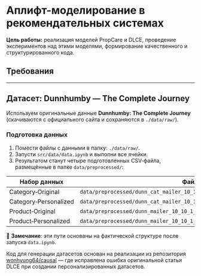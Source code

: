 # Аплифт-моделирование в рекомендательных системах

**Цель работы:** реализация моделей PropCare и DLCE, проведение экспериментов над этими моделями, формирование качественного и структурированного кода.

## Требования
-------

## Датасет: Dunnhumby — The Complete Journey

Используем оригинальные данные **Dunnhumby: The Complete Journey** (скачиваются с официального сайта и сохраняются в `./data/raw/`).

### Подготовка данных

1. Помести файлы с данными в папку: `./data/raw/`.
2. Запусти `src/data/data.ipynb` и выполни все ячейки.
3. Результатом станут четыре подготовленных CSV‑файла, размещённые в папке `data/preprocessed/`:

| Набор данных               | Файл                                   |
|---------------------------|----------------------------------------|
| Category‑Original         | `data/preprocessed/dunn_cat_mailer_10_10_1_1/original_rp0.40.csv` |
| Category‑Personalized     | `data/preprocessed/dunn_cat_mailer_10_10_1_1/rank_rp0.40_sf2.00_nr210.csv` |
| Product‑Original          | `data/preprocessed/dunn_mailer_10_10_1_1/original_rp0.90.csv` |
| Product‑Personalized      | `data/preprocessed/dunn_mailer_10_10_1_1/rank_rp0.90_sf2.00_nr991.csv` |

📌 **Замечание**: эти пути основаны на фактической структуре после запуска `data.ipynb`.

Код для генерации датасетов основан на реализации из репозитория [wonhyung64/causal](https://github.com/wonhyung64/causal) — где исправлена ошибка оригинальной статьи DLCE при создании персонализированных датасетов.
